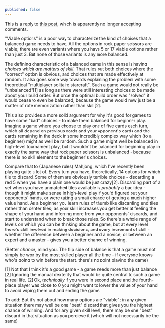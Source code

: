 ```yaml
---
published: false
---
```


This is a reply to [this post](http://www.sirlin.net/articles/balancing-multiplayer-games-part-1-definitions.html), which is apparently no longer accepting comments.

"Viable options" is a poor way to characterize the kind of choices that a balanced game needs to have. All the options in rock paper scissors are viable; there are even variants where you have 5 or 17 viable options rather than just 3. But none of those variants is any more balanced.

The defining characteristic of a balanced game in this sense is having *choices which are matters of skill*. That rules out both choices where the "correct" option is obvious, and choices that are made effectively at random. It also goes some way towards explaining the problem with some theoretical "multiplayer solitaire starcraft". Such a game would not really be "unbalanced"[1] as long as there were still interesting choices to be made about your build order. But once the optimal build order was "solved" it would cease to even be balanced, because the game would now just be a matter of rote memorization rather than skill[2].

This also provides a more solid argument for why it's good for games to have some "bad" choices - to make them balanced for beginner play. Imagine a game where you choose to play one of five cards each turn, which all depend on previous cards and your opponent's cards and the cards remaining in the deck in some incredibly complex way which (to a beginner) might as well be random. Such a game might well be balanced in high-level tournament play, but it wouldn't be balanced for beginning play in exactly the same way that rock paper scissors is unbalanced - because there is no skill element to the beginner's choices.

Compare that to (Japanese rules) Mahjong, which I've recently been playing quite a lot of. Every turn you have, theoretically, 14 options for which tile to discard. Some of them are obviously terrible choices - discarding a red 5 when you have a plain one would be just crazy[2]. Discarding part of a set when you have unmatched tiles available is <em>probably</em> a bad idea - though it might make sense in high-level play if you'd figured out your opponents' hands, or were taking a small chance of getting a much higher value hand. As a beginner you learn rules of thumb like discarding end tiles rather than center tiles; as your skill increases you get better at feeling the shape of your hand and inferring more from your opponents' discards, and start to understand when to break those rules. So there's a whole range of levels on which you can be thinking about the game, but at every level there's skill involved in making decisions, and every increment of skill - whether the difference between a beginner and a novice, or between an expert and a master - gives you a better chance of winning.

(Better <em>chance</em>, mind you. The flip side of balance is that a game must not simply be won by the most skilled player all the time - if everyone knows who's going to win before the start, there's no point playing the game)



[1] Not that I think it's a good game - a game needs more than just balance
[2] Ignoring the manual dexterity that would be quite central to such a game in real life.
[2] Ok, <em>technically</em> if you were in second place and the fourth-place player was close to 0 you might want to lower the value of your hand to avoid wiping them out and ending the game.

To add: But it's not about how many options are "viable"; in any given situation there may well be one "best" discard that gives you the highest chance of winning. And for any given skill level, there may be one "best" discard in that situation as you percieve it (which will not necessarily be the same)